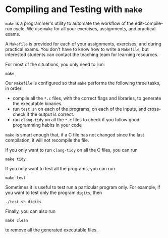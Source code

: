 # Compiling and Testing with `make`

`make` is a programmer's utility to automate the workflow of the edit-compile-run cycle.  We use `make` for all your exercises, assignments, and practical exams.

A `Makefile` is provided for each of your assignments, exercises, and during practical exams.  You don't have to know how to write a `Makefile`, but interested students can contact the teaching team for learning resources.

For most of the situations, you only need to run:
```
make
```

Our `Makefile` is configured so that `make` performs the following three tasks, in order:
- compile all the `*.c` files, with the correct flags and libraries, to generate the executable binaries.
- run `test.sh` on each of the programs, on each of the inputs, and cross-check if the output is correct.
- run `clang-tidy` on all the `*.c` files to check if you follow good programming habits in your code

`make` is smart enough that, if a C file has not changed since the last compilation, it will not recompile the file.

If you only want to run `clang-tidy` on all the C files, you can run
```
make tidy
```

If you only want to test all the programs, you can run
```
make test
```

Sometimes it is useful to test run a particular program only.  For example, if you want to test only the program `digits`, then

```
./test.sh digits
```

Finally, you can also run
```
make clean
```
to remove all the generated executable files.
